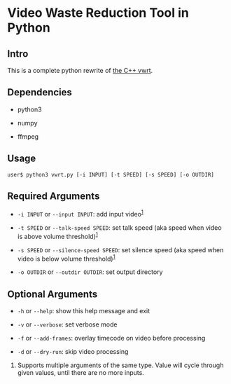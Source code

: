 # Video Waste Reduction Tool in Python

## Intro

This is a complete python rewrite of [the C++
vwrt](https://github.com/evnb/vwrt).

## Dependencies

-   python3

-   numpy

-   ffmpeg

## Usage

`user$ python3 vwrt.py [-i INPUT] [-t SPEED] [-s SPEED] [-o OUTDIR]`

## Required Arguments

-   `-i INPUT` or `--input INPUT`: add input
    video<sup>[1](#1)</sup>

-   `-t SPEED` or `--talk-speed SPEED`: set talk speed (aka speed when
    video is above volume threshold)<sup>[1](#1)</sup>

-   `-s SPEED` or `--silence-speed SPEED`: set silence speed (aka speed
    when video is below volume
    threshold)<sup>[1](#1)</sup>

-   `-o OUTDIR` or `--outdir OUTDIR`: set output directory

## Optional Arguments

-   `-h` or `--help`: show this help message and exit

-   `-v` or `--verbose`: set verbose mode

-   `-f` or `--add-frames`: overlay timecode on video before processing

-   `-d` or `--dry-run`: skip video processing

1.  Supports multiple arguments of the same type. Value will cycle
    through given values, until there are no more inputs.
